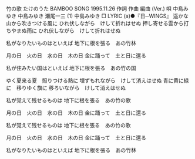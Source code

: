 
竹の歌
たけのうた
BAMBOO SONG
1995.11.26
作詞  作曲  編曲 (Ver.)   唄
中島みゆき   中島みゆき   瀬尾一三 (1)
中島みゆき
□ LYRIC (a)●『日─WINGS』
遥かな山から吹きつける風に
ひれ伏しながら　けして折れはせぬ
押し寄せる雲から打ちやまぬ雨に
ひれ伏しながら　けして折れはせぬ

私がなりたいものはといえば
地下に根を張る　あの竹林

月の日　火の日　水の日　木の日
金に踊って　土と日に還る

私が住みたい国はといえば
地下に根を張る　あの竹の国

ゆく夏来る夏　照りつける熱に
埋ずもれながら　けして消えはせぬ
青に黄に緑に　移りゆく旗に
移ろいながら　けして消えはせぬ

私が覚えて残せるものは
地下に根を張る　あの竹の歌

月の日　火の日　水の日　木の日
金に踊って　土と日に還る

私が覚えて残せるものは
地下に根を張る　あの竹の歌

月の日　火の日　水の日　木の日
金に踊って　土と日に還る

私がなりたいものはといえば
地下に根を張る　あの竹林